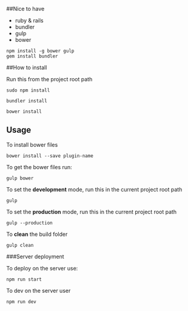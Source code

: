 ##Nice to have
*	ruby & rails
*	bundler
*	gulp
*	bower

```
npm install -g bower gulp
gem install bundler
```

##How to install

Run this from the project root path

```
sudo npm install

bundler install

bower install
```

## Usage

To install bower files

```
bower install --save plugin-name
```

To get the bower files run:

```
gulp bower
```

To set the <b>development</b> mode, run this in the current project root path

```
gulp
```

To set the <b>production</b> mode, run this in the current project root path

```
gulp --production
```

To <b>clean</b> the build folder

```
gulp clean
```

###Server deployment

To deploy on the server use:

```
npm run start
```

To dev on the server user

```
npm run dev
```